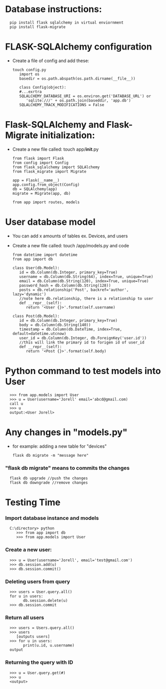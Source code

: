 # Database instructions:
      pip install flask sqlalchemy in virtual enviornment
      pip install flask-migrate


# FLASK-SQLAlchemy configuration
- Create a file of config and add these:

      touch config.py
         import os
         basedir = os.path.abspath(os.path.dirname(__file__))

         class Config(object):
         #...exrtra
         SQLALCHEMY_DATABASE_URI = os.environ.get('DATABASE_URL') or
            'sqlite:///' + os.path.join(baseddir, 'app.db')
         SQLALCHEMY_TRACK_MODIFICATIONS = False

# Flask-SQLAlchemy and Flask-Migrate initialization:
   - Create a new file called: 
      touch app/__init__.py

         from flask import Flask
         from config import Config
         from flask_sqlalchemy import SQLAlchemy
         from flask_migrate import Migrate

         app = Flask(__name__)
         app.config.from_object(Config)
         db = SQLAlchemy(app)
         migrate = Migrate(app, db)

         from app import routes, models

# User database model
- You can add x amounts of tables ex. Devices, and users
- Create a new file called: touch /app/models.py and code
      
      from datetime import datetime
      from app import db

      class User(db.Model):
         id = db.Column(db.Integer, primary_key=True)
         username = db.Column(db.String(64), index=True, unique=True)
         email = db.Column(db.String(120), index=True, unique=True)
         password_hash = db.Column(db.String(128))
         posts = db.relationship('Post', backref='author', lazy='dynamic')
         //note here db.relationship, there is a relationship to user
         def __repr__(self):
            return '<User {}>'.format(self.username)

      class Post(db.Model):
         id = db.Column(db.Integer, primary_key=True)
         body = db.Column(db.String(140))
         timestamp = db.Column(db.DateTime, index=True, default=datetime.utcnow)
         user_id = db.Column(db.Integer, db.ForeignKey('user.id'))
         //this will link the primary id to forigen id of user_id
         def __repr__(self):
            return '<Post {}>'.format(self.body) 
# Python command to test models into User
      >>> from app.models import User
      >>> u = User(username='Jorell' email='abcd@gmail.com)
      call u
      >>> u
      output:<User Jorell>

# Any changes in "models.py"
   - for example: adding a new table for "devices"

         flask db migrate -m "message here"
### "flask db migrate" means to commits the changes

      flask db upgrade //push the changes
      flask db downgrade //remove changes

# Testing Time
   ### Import database instance and models
      C:\directory> python
         >>> from app import db
         >>> from app.models import User
   
   ### Create a new user:
      >>> u = User(username='Jorell', email='test@gmail.com')
      >>> db.session.add(u)
      >>> db.session.commit()
      
   ### Deleting users from query
      >>> users = User.query.all()
      for u in users:
            db.session.delete(u)
      >>> db.session.commit

   ### Return all users
      >>> users = Users.query.all()
      >>> users
         [outputs users]
      >>> for u in users:
            print(u.id, u.username)
      output

   ### Returning the query with ID
      >>> u = User.query.get(#)
      >>> u
      <output>
